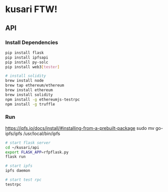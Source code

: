 # kusari FTW!


## API

### Install Dependencies

```sh
pip install flask
pip install ipfsapi
pip install py-solc
pip install web3[tester]

# install solidity
brew install node
brew tap ethereum/ethereum
brew install ethereum
brew install solidity
npm install -g ethereumjs-testrpc
npm install -g truffle
```

### Run
https://ipfs.io/docs/install/#installing-from-a-prebuilt-package
sudo mv go-ipfs/ipfs /usr/local/bin/ipfs

```sh
# start flask server
cd ~/kusari/api
export FLASK_APP=rfpflask.py
flask run

# start ipfs
ipfs daemon

# start test rpc
testrpc
```
